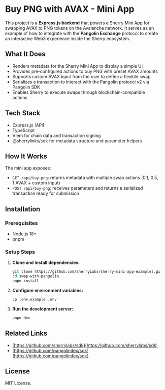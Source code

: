 # Buy PNG with AVAX - Mini App

This project is a **Express.js backend** that powers a Sherry Mini App for swapping AVAX to PNG tokens on the Avalanche network.
It serves as an example of how to integrate with the **Pangolin Exchange** protocol to create an interactive Web3 experience inside the Sherry ecosystem.

## What It Does

* Renders metadata for the Sherry Mini App to display a simple UI
* Provides pre-configured actions to buy PNG with preset AVAX amounts
* Supports custom AVAX input from the user to define a flexible swap
* Serializes a transaction to interact with the Pangolin protocol v2 via Pangolin SDK
* Enables Sherry to execute swaps through blockchain-compatible actions

## Tech Stack

* Express.js (API)
* TypeScript
* Viem for chain data and transaction signing
* @sherrylinks/sdk for metadata structure and parameter helpers

## How It Works

The mini app exposes:

* `GET /api/buy-png`: returns metadata with multiple swap actions (0.1, 0.5, 1 AVAX + custom input)
* `POST /api/buy-png`: receives parameters and returns a serialized transaction ready for submission

## Installation

### Prerequisites

- Node.js 18+
- pnpm

### Setup Steps

1. **Clone and install dependencies:**
   ```bash
   git clone https://github.com/SherryLabs/sherry-mini-app-examples.git
   cd swap-with-pangolin
   pnpm install
   ```

2. **Configure environment variables:**
   ```bash
   cp .env.example .env
   ```

4. **Run the development server:**
   ```bash
   pnpm dev
   ```

## Related Links

* [https://github.com/sherrylabs/sdk](https://github.com/sherrylabs/sdk)
* [https://github.com/pangolindex/sdk](https://github.com/pangolindex/sdk)

## License

MIT License.
